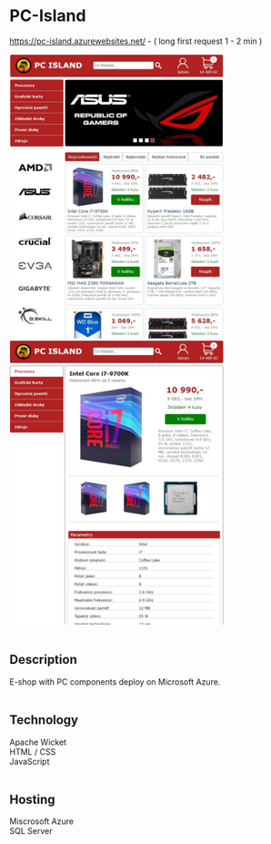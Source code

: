 # PC-Island
https://pc-island.azurewebsites.net/ - ( long first request 1 - 2 min )

<div>
  <img src="pc-island_1.jpg" height="500">
  <img src="pc-island_2.jpg" height="500">
</div> <br>

## Description
E-shop with PC components deploy on Microsoft Azure. <br><br>

## Technology
Apache Wicket <br>
HTML / CSS <br>
JavaScript <br><br>

## Hosting
Miscrosoft Azure <br>
SQL Server
